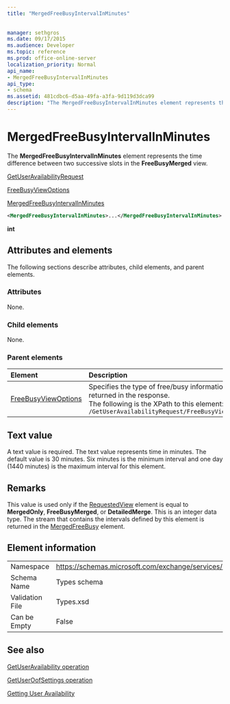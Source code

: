 ```yaml
---
title: "MergedFreeBusyIntervalInMinutes"
 
 
manager: sethgros
ms.date: 09/17/2015
ms.audience: Developer
ms.topic: reference
ms.prod: office-online-server
localization_priority: Normal
api_name:
- MergedFreeBusyIntervalInMinutes
api_type:
- schema
ms.assetid: 481cdbc6-d5aa-49fa-a3fa-9d119d3dca99
description: "The MergedFreeBusyIntervalInMinutes element represents the time difference between two successive slots in the FreeBusyMerged view."
---
```


# MergedFreeBusyIntervalInMinutes

The **MergedFreeBusyIntervalInMinutes** element represents the time difference between two successive slots in the **FreeBusyMerged** view. 
  
[GetUserAvailabilityRequest](getuseravailabilityrequest.md)
  
[FreeBusyViewOptions](freebusyviewoptions.md)
  
[MergedFreeBusyIntervalInMinutes](mergedfreebusyintervalinminutes.md)
  
```xml
<MergedFreeBusyIntervalInMinutes>...</MergedFreeBusyIntervalInMinutes>
```

 **int**
## Attributes and elements

The following sections describe attributes, child elements, and parent elements.
  
### Attributes

None.
  
### Child elements

None.
  
### Parent elements

|**Element**|**Description**|
|:-----|:-----|
|[FreeBusyViewOptions](freebusyviewoptions.md) <br/> |Specifies the type of free/busy information returned in the response.  <br/> The following is the XPath to this element:  <br/>  `/GetUserAvailabilityRequest/FreeBusyViewOptions` <br/> |
   
## Text value

A text value is required. The text value represents time in minutes. The default value is 30 minutes. Six minutes is the minimum interval and one day (1440 minutes) is the maximum interval for this element.
  
## Remarks

This value is used only if the [RequestedView](requestedview.md) element is equal to **MergedOnly**, **FreeBusyMerged**, or **DetailedMerge**. This is an integer data type. The stream that contains the intervals defined by this element is returned in the [MergedFreeBusy](mergedfreebusy.md) element. 
  
## Element information

|||
|:-----|:-----|
|Namespace  <br/> |https://schemas.microsoft.com/exchange/services/2006/types  <br/> |
|Schema Name  <br/> |Types schema  <br/> |
|Validation File  <br/> |Types.xsd  <br/> |
|Can be Empty  <br/> |False  <br/> |
   
## See also



[GetUserAvailability operation](getuseravailability-operation.md)
  
[GetUserOofSettings operation](getuseroofsettings-operation.md)


[Getting User Availability](http://msdn.microsoft.com/library/d4133fcb-9b0f-4e6b-aadf-a389da83516a%28Office.15%29.aspx)

